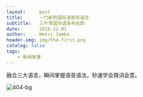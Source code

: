 ```yaml
---
layout:     post
title:      一门新的国际语即将诞生
subtitle:   三叶草国际语发布在即
date:       2018-12-01
author:     Henri Jambo
header-img: img/the-first.png
catalog: false
tags:
    - 新闻故事
---
```


融合三大语言，瞬间掌握语音语法，秒速学会猜词会意。 

![404-bg](/img/404-bg.jpg)

